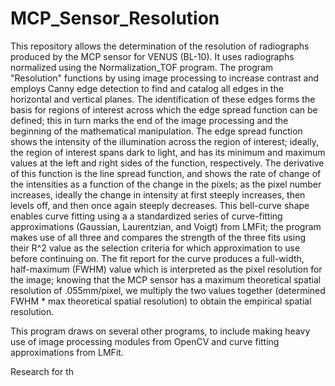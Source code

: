 # MCP_Sensor_Resolution
This repository allows the determination of the resolution of radiographs produced by the MCP sensor for VENUS (BL-10). It uses radiographs normalized using the Normalization_TOF 
program. The program "Resolution" functions by using image processing to increase contrast and employs Canny edge detection to find and catalog all edges in the horizontal 
and vertical planes. The identification of these edges forms the basis for regions of interest across which the edge spread function can be defined; this in turn marks the 
end of the image processing and the beginning of the mathematical manipulation. The edge spread function shows the intensity of the illumination across the region 
of interest; ideally, the region of interest spans dark to light, and has its minimum and maximum values at the left and right sides of the function, respectively. The derivative 
of this function is the line spread function, and shows the rate of change of the intensities as a function of the change in the pixels; as the pixel number increases, ideally the 
change in intensity at first steeply increases, then levels off, and then once again steeply decreases. This bell-curve shape enables curve fitting using a a standardized series of
curve-fitting approximations (Gaussian, Laurentzian, and Voigt) from LMFit; the program makes use of all three and compares the strength of the three fits using their R^2 value as the
selection criteria for which approximation to use before continuing on. The fit report for the curve produces a full-width, half-maximum (FWHM) value which is interpreted as the pixel 
resolution for the image; knowing that the MCP sensor has a maximum theoretical spatial resolution of .055mm/pixel, we multiply the two values together (determined FWHM * max 
theoretical spatial resolution) to obtain the empirical spatial resolution. 

This program draws on several other programs, to include making heavy use of image processing modules from OpenCV and curve fitting approximations from LMFit. 

Research for th

